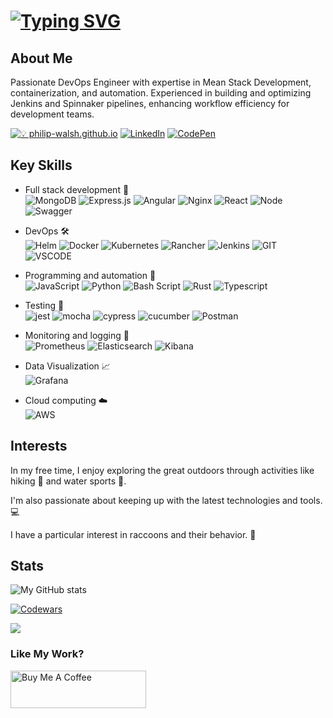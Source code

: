 # [![Typing SVG](https://readme-typing-svg.herokuapp.com?font=VT323&size=45&pause=1000&color=087E17&vCenter=true&random=false&width=435&lines=DevOps+Engineer;+Full+Stack+Developer;Automation+Enthusiast)](https://git.io/typing-svg)

## About Me

Passionate DevOps Engineer with expertise in Mean Stack Development, containerization, and automation. Experienced in building and optimizing Jenkins and Spinnaker pipelines, enhancing workflow efficiency for development teams.

[![💡 philip-walsh.github.io](https://img.shields.io/badge/philipwalsh.github.io-19A7CE?style=for-the-badge&logo=About.me&logoColor=white)](https://philip-walsh.github.io/)
[![LinkedIn](https://img.shields.io/badge/linkedin-%230077B5.svg?style=for-the-badge&logo=linkedin&logoColor=white)](https://www.linkedin.com/in/philip-walsh-01/)
[![CodePen](https://img.shields.io/badge/Codepen-000000?style=for-the-badge&logo=codepen&logoColor=white)](https://codepen.io/Philip-Walsh)

## Key Skills

- Full stack development 🚀        
  ![MongoDB](https://img.shields.io/badge/MongoDB-%234ea94b.svg?style=for-the-badge&logo=mongodb&logoColor=white)
  ![Express.js](https://img.shields.io/badge/express.js-%23404d59.svg?style=for-the-badge&logo=express&logoColor=%2361DAFB)
  ![Angular](https://img.shields.io/badge/angular-%23DD0031.svg?style=for-the-badge&logo=angular&logoColor=white)
  ![Nginx](https://img.shields.io/badge/nginx-%23009639.svg?style=for-the-badge&logo=nginx&logoColor=white)
  ![React](https://img.shields.io/badge/React-20232A?style=for-the-badge&logo=react&logoColor=61DAF)
  ![Node](https://img.shields.io/badge/Node%20js-339933?style=for-the-badge&logo=nodedotjs&logoColor=white)
  ![Swagger](https://img.shields.io/badge/Swagger-85EA2D?style=for-the-badge&logo=Swagger&logoColor=white)
  <!---
  ![Webpack](https://img.shields.io/badge/Webpack-8DD6F9?style=for-the-badge&logo=Webpack&logoColor=white)
  -->
- DevOps 🛠️             
  ![Helm](https://img.shields.io/badge/Helm-0F1689?style=for-the-badge&logo=Helm&labelColor=0F1689)
  ![Docker](https://img.shields.io/badge/docker-%230db7ed.svg?style=for-the-badge&logo=docker&logoColor=white)
  ![Kubernetes](https://img.shields.io/badge/kubernetes-%23326ce5.svg?style=for-the-badge&logo=kubernetes&logoColor=white)
  ![Rancher](https://img.shields.io/badge/Rancher-0075A8?style=for-the-badge&logo=rancher&logoColor=white)
  ![Jenkins](https://img.shields.io/badge/jenkins-%232C5263.svg?style=for-the-badge&logo=jenkins&logoColor=white)
  ![GIT](https://img.shields.io/badge/GIT-E44C30?style=for-the-badge&logo=git&logoColor=white "My main version control system")
  ![VSCODE](https://img.shields.io/badge/VSCode-0078D4?style=for-the-badge&logo=visual%20studio%20code&logoColor=white)

- Programming and automation 🤖        
  ![JavaScript](https://img.shields.io/badge/JavaScript-F7DF1E?style=for-the-badge&logo=javascript&logoColor=black)
  ![Python](https://img.shields.io/badge/Python-14354C?style=for-the-badge&logo=python&logoColor=white)
  ![Bash Script](https://img.shields.io/badge/Shell_Script-121011?style=for-the-badge&logo=gnu-bash&logoColor=white)
  ![Rust](https://img.shields.io/badge/Rust-000000?style=for-the-badge&logo=rust&logoColor=white)
  ![Typescript](https://img.shields.io/badge/TypeScript-007ACC?style=for-the-badge&logo=typescript&logoColor=white)
  
- Testing 🧪        
  ![jest](https://img.shields.io/badge/Jest-323330?style=for-the-badge&logo=Jest&logoColor=white)
  ![mocha](https://img.shields.io/badge/mocha.js-323330?style=for-the-badge&logo=mocha&logoColor=Brown)
  ![cypress](https://img.shields.io/badge/-cypress-%23E5E5E5?style=for-the-badge&logo=cypress&logoColor=058a5e)
  ![cucumber](https://img.shields.io/badge/Cucumber-43B02A?style=for-the-badge&logo=cucumber&logoColor=white)
  ![Postman](https://img.shields.io/badge/Postman-FF6C37?style=for-the-badge&logo=Postman&logoColor=white)

- Monitoring and logging 🔎        
  ![Prometheus](https://img.shields.io/badge/Prometheus-E6522C?style=for-the-badge&logo=Prometheus&logoColor=white)
  ![Elasticsearch](https://img.shields.io/badge/Elastic_Search-005571?style=for-the-badge&logo=elasticsearch&logoColor=white)
  ![Kibana](https://img.shields.io/badge/Kibana-005571?style=for-the-badge&logo=Kibana&logoColor=white)
- Data Visualization  📈        
  ![Grafana](https://img.shields.io/badge/grafana-%23F46800.svg?style=for-the-badge&logo=grafana&logoColor=white)
- Cloud computing ☁️        
  ![AWS](https://img.shields.io/badge/AWS-%23FF9900.svg?style=for-the-badge&logo=amazon-aws&logoColor=white)

## Interests

In my free time, I enjoy exploring the great outdoors through activities like hiking 🥾 and water sports 🤿.

I'm also passionate about keeping up with the latest technologies and tools.💻

I have a particular interest in raccoons and their behavior. 🦝

## Stats

![My GitHub stats](https://github-readme-stats.vercel.app/api?username=Philip-Walsh&count_private=true&theme=tokyonight&show_icons=true&include_all_commits=true)

[![Codewars](https://www.codewars.com/users/Philip-W/badges/large)](https://www.codewars.com/users/Philip-W/)


<img src="https://stats4github.vercel.app/api/top-langs/?username=Philip-Walsh&langs_count=11&hide=html&layout=compact"><br/>

### Like My Work?

<a href="https://www.buymeacoffee.com/philipwalsf" target="_blank"><img src="https://cdn.buymeacoffee.com/buttons/v2/default-yellow.png" alt="Buy Me A Coffee" height="60px" width="217px" ></a>
